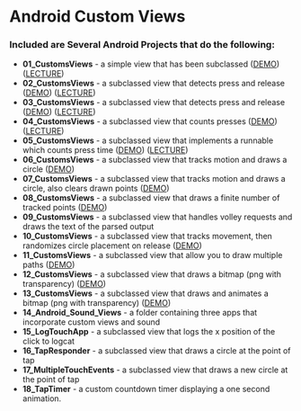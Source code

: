 # Android Custom Views

### Included are Several Android Projects that do the following:

- **01_CustomsViews** - a simple view that has been subclassed ([DEMO](https://www.youtube.com/watch?v=PxzMkgcQnEI)) ([LECTURE](https://www.youtube.com/watch?v=CHt5FvXrtCc))
- **02_CustomsViews** - a subclassed view that detects press and release ([DEMO](https://www.youtube.com/watch?v=Ch35qT43Jiw)) ([LECTURE](https://www.youtube.com/watch?v=L1YNYtv9qGA))
- **03_CustomsViews** - a subclassed view that detects press and release ([DEMO](https://www.youtube.com/watch?v=ALXd6Tc1kzY)) ([LECTURE](https://www.youtube.com/watch?v=JRNKU45Mu5c))
- **04_CustomsViews** - a subclassed view that counts presses ([DEMO](https://www.youtube.com/watch?v=JRnLsKjzIzg)) ([LECTURE](https://www.youtube.com/watch?v=m7BHzptFEUA))
- **05_CustomsViews** - a subclassed view that implements a runnable which counts press time ([DEMO](https://www.youtube.com/watch?v=9CLalvD-nv0)) ([LECTURE](https://www.youtube.com/watch?v=G-bpN_fj1bk))
- **06_CustomsViews** - a subclassed view that tracks motion and draws a circle ([DEMO](https://www.youtube.com/watch?v=xP1GFxRh41I))
- **07_CustomsViews** - a subclassed view that tracks motion and draws a circle, also clears drawn points ([DEMO](https://www.youtube.com/watch?v=QDlxibZWGsU))
- **08_CustomsViews** - a subclassed view that draws a finite number of tracked points ([DEMO](https://www.youtube.com/watch?v=O1OWMmeJ5y0))
- **09_CustomsViews** - a subclassed view that handles volley requests and draws the text of the parsed output
- **10_CustomsViews** - a subclassed view that tracks movement, then randomizes circle placement on release ([DEMO](https://www.youtube.com/watch?v=eg3VNoHSYng))
- **11_CustomsViews** - a subclassed view that allow you to draw multiple paths ([DEMO](https://www.youtube.com/watch?v=odJ9CVNRnBw))
- **12_CustomsViews** - a subclassed view that draws a bitmap (png with transparency) ([DEMO](https://www.youtube.com/watch?v=5zCcIt_kdrI))
- **13_CustomsViews** - a subclassed view that draws and animates a bitmap (png with transparency) ([DEMO](https://www.youtube.com/watch?v=tUug5g_7aoM))
- **14_Android_Sound_Views** - a folder containing three apps that incorporate custom views and sound
- **15_LogTouchApp** - a subclassed view that logs the x position of the click to logcat
- **16_TapResponder** - a subclassed view that draws a circle at the point of tap
- **17_MultipleTouchEvents** - a subclassed view that draws a new circle at the point of tap
- **18_TapTimer** - a custom countdown timer displaying a one second animation.
